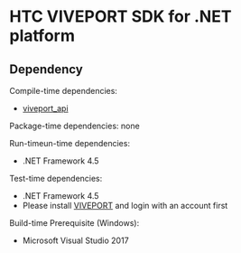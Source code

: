 # HTC VIVEPORT SDK for .NET platform

## Dependency

Compile-time dependencies:

* [viveport_api](https://www.nuget.org/packages/viveport_api.v141)

Package-time dependencies: none

Run-timeun-time dependencies:

* .NET Framework 4.5

Test-time dependencies:

* .NET Framework 4.5
* Please install [VIVEPORT](https://www.viveport.com/) and login with an account first

Build-time Prerequisite (Windows):

* Microsoft Visual Studio 2017
